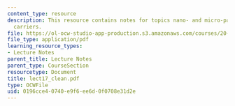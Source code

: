 ```yaml
---
content_type: resource
description: This resource contains notes for topics nano- and micro-particle drug
  carriers.
file: https://ol-ocw-studio-app-production.s3.amazonaws.com/courses/20-462j-molecular-principles-of-biomaterials-spring-2006/0196cce40740e9f6ee6d0f0708e31d2e_lect17_clean.pdf
file_type: application/pdf
learning_resource_types:
- Lecture Notes
parent_title: Lecture Notes
parent_type: CourseSection
resourcetype: Document
title: lect17_clean.pdf
type: OCWFile
uid: 0196cce4-0740-e9f6-ee6d-0f0708e31d2e
---
```

